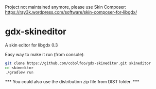 Project not maintained anymore, please use Skin Composer:
https://ray3k.wordpress.com/software/skin-composer-for-libgdx/

gdx-skineditor
==============

A skin editor for libgdx 0.3

Easy way to make it run (from console):

```sh
git clone https://github.com/cobolfoo/gdx-skineditor.git skineditor
cd skineditor
./gradlew run
```

*** You could also use the distribution zip file from DIST folder. ***


